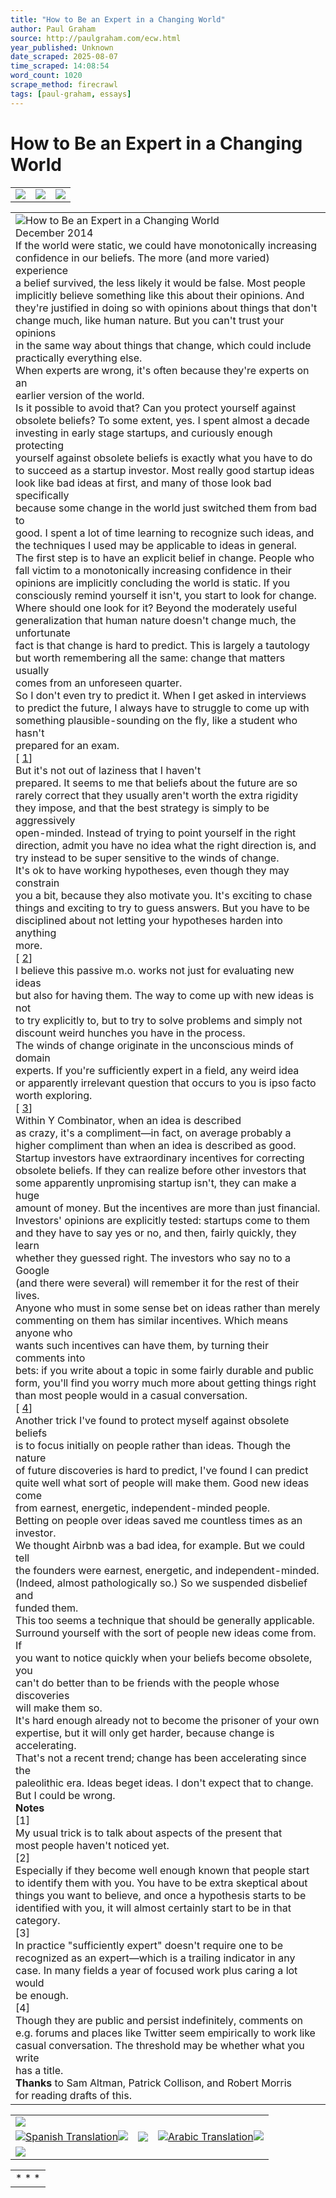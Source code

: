 ```yaml
---
title: "How to Be an Expert in a Changing World"
author: Paul Graham
source: http://paulgraham.com/ecw.html
year_published: Unknown
date_scraped: 2025-08-07
time_scraped: 14:08:54
word_count: 1020
scrape_method: firecrawl
tags: [paul-graham, essays]
---
```


# How to Be an Expert in a Changing World

|     |     |     |
| --- | --- | --- |
| ![](https://s.turbifycdn.com/aah/paulgraham/essays-5.gif) | ![](https://sep.turbifycdn.com/ca/Img/trans_1x1.gif) | [![](https://s.turbifycdn.com/aah/paulgraham/essays-6.gif)](https://paulgraham.com/index.html)

|     |
| --- |
| ![How to Be an Expert in a Changing World](https://s.turbifycdn.com/aah/paulgraham/how-to-be-an-expert-in-a-changing-world-4.gif)<br>December 2014<br>If the world were static, we could have monotonically increasing<br>confidence in our beliefs. The more (and more varied) experience<br>a belief survived, the less likely it would be false. Most people<br>implicitly believe something like this about their opinions. And<br>they're justified in doing so with opinions about things that don't<br>change much, like human nature. But you can't trust your opinions<br>in the same way about things that change, which could include<br>practically everything else.<br>When experts are wrong, it's often because they're experts on an<br>earlier version of the world.<br>Is it possible to avoid that? Can you protect yourself against<br>obsolete beliefs? To some extent, yes. I spent almost a decade<br>investing in early stage startups, and curiously enough protecting<br>yourself against obsolete beliefs is exactly what you have to do<br>to succeed as a startup investor. Most really good startup ideas<br>look like bad ideas at first, and many of those look bad specifically<br>because some change in the world just switched them from bad to<br>good. I spent a lot of time learning to recognize such ideas, and<br>the techniques I used may be applicable to ideas in general.<br>The first step is to have an explicit belief in change. People who<br>fall victim to a monotonically increasing confidence in their<br>opinions are implicitly concluding the world is static. If you<br>consciously remind yourself it isn't, you start to look for change.<br>Where should one look for it? Beyond the moderately useful<br>generalization that human nature doesn't change much, the unfortunate<br>fact is that change is hard to predict. This is largely a tautology<br>but worth remembering all the same: change that matters usually<br>comes from an unforeseen quarter.<br>So I don't even try to predict it. When I get asked in interviews<br>to predict the future, I always have to struggle to come up with<br>something plausible-sounding on the fly, like a student who hasn't<br>prepared for an exam.<br>\[ [1](https://paulgraham.com/ecw.html#f1n)\]<br>But it's not out of laziness that I haven't<br>prepared. It seems to me that beliefs about the future are so<br>rarely correct that they usually aren't worth the extra rigidity<br>they impose, and that the best strategy is simply to be aggressively<br>open-minded. Instead of trying to point yourself in the right<br>direction, admit you have no idea what the right direction is, and<br>try instead to be super sensitive to the winds of change.<br>It's ok to have working hypotheses, even though they may constrain<br>you a bit, because they also motivate you. It's exciting to chase<br>things and exciting to try to guess answers. But you have to be<br>disciplined about not letting your hypotheses harden into anything<br>more.<br>\[ [2](https://paulgraham.com/ecw.html#f2n)\]<br>I believe this passive m.o. works not just for evaluating new ideas<br>but also for having them. The way to come up with new ideas is not<br>to try explicitly to, but to try to solve problems and simply not<br>discount weird hunches you have in the process.<br>The winds of change originate in the unconscious minds of domain<br>experts. If you're sufficiently expert in a field, any weird idea<br>or apparently irrelevant question that occurs to you is ipso facto<br>worth exploring. <br>\[ [3](https://paulgraham.com/ecw.html#f3n)\]<br> Within Y Combinator, when an idea is described<br>as crazy, it's a compliment—in fact, on average probably a<br>higher compliment than when an idea is described as good.<br>Startup investors have extraordinary incentives for correcting<br>obsolete beliefs. If they can realize before other investors that<br>some apparently unpromising startup isn't, they can make a huge<br>amount of money. But the incentives are more than just financial.<br>Investors' opinions are explicitly tested: startups come to them<br>and they have to say yes or no, and then, fairly quickly, they learn<br>whether they guessed right. The investors who say no to a Google<br>(and there were several) will remember it for the rest of their<br>lives.<br>Anyone who must in some sense bet on ideas rather than merely<br>commenting on them has similar incentives. Which means anyone who<br>wants such incentives can have them, by turning their comments into<br>bets: if you write about a topic in some fairly durable and public<br>form, you'll find you worry much more about getting things right<br>than most people would in a casual conversation.<br>\[ [4](https://paulgraham.com/ecw.html#f4n)\]<br>Another trick I've found to protect myself against obsolete beliefs<br>is to focus initially on people rather than ideas. Though the nature<br>of future discoveries is hard to predict, I've found I can predict<br>quite well what sort of people will make them. Good new ideas come<br>from earnest, energetic, independent-minded people.<br>Betting on people over ideas saved me countless times as an investor.<br>We thought Airbnb was a bad idea, for example. But we could tell<br>the founders were earnest, energetic, and independent-minded.<br>(Indeed, almost pathologically so.) So we suspended disbelief and<br>funded them.<br>This too seems a technique that should be generally applicable.<br>Surround yourself with the sort of people new ideas come from. If<br>you want to notice quickly when your beliefs become obsolete, you<br>can't do better than to be friends with the people whose discoveries<br>will make them so.<br>It's hard enough already not to become the prisoner of your own<br>expertise, but it will only get harder, because change is accelerating.<br>That's not a recent trend; change has been accelerating since the<br>paleolithic era. Ideas beget ideas. I don't expect that to change.<br>But I could be wrong.<br>**Notes**<br>\[1\]<br>My usual trick is to talk about aspects of the present that<br>most people haven't noticed yet.<br>\[2\]<br>Especially if they become well enough known that people start<br>to identify them with you. You have to be extra skeptical about<br>things you want to believe, and once a hypothesis starts to be<br>identified with you, it will almost certainly start to be in that<br>category.<br>\[3\]<br>In practice "sufficiently expert" doesn't require one to be<br>recognized as an expert—which is a trailing indicator in any<br>case. In many fields a year of focused work plus caring a lot would<br>be enough.<br>\[4\]<br>Though they are public and persist indefinitely, comments on<br>e.g. forums and places like Twitter seem empirically to work like<br>casual conversation. The threshold may be whether what you write<br>has a title.<br>**Thanks** to Sam Altman, Patrick Collison, and Robert Morris<br>for reading drafts of this. |

|     |     |     |
| --- | --- | --- |
| ![](https://sep.turbifycdn.com/ca/Img/trans_1x1.gif) |
| ![](https://s.turbifycdn.com/aah/paulgraham/how-to-get-new-ideas-5.gif)[Spanish Translation](http://nrike.svbtle.com/cmo-ser-un-experto-en-un-mundo-cambiante)![](https://sep.turbifycdn.com/ca/Img/trans_1x1.gif) | ![](https://sep.turbifycdn.com/ca/Img/trans_1x1.gif) | ![](https://s.turbifycdn.com/aah/paulgraham/how-to-get-new-ideas-5.gif)[Arabic Translation](https://tldrarabiccontents.blogspot.com/2020/01/blog-post_31.html)![](https://sep.turbifycdn.com/ca/Img/trans_1x1.gif) |
| ![](https://sep.turbifycdn.com/ca/Img/trans_1x1.gif) |

|     |
| --- |
| * * * | |
